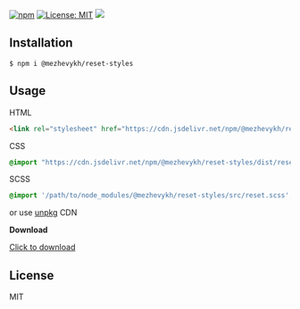[![npm](https://img.shields.io/npm/v/@mezhevykh/reset-styles.svg?style=flat-square)](https://www.npmjs.com/package/@mezhevykh/reset-styles)
[![License: MIT](https://img.shields.io/github/license/mezhevykh223571/reset-css.svg?style=flat-square)](https://opensource.org/licenses/MIT) 
[![](https://data.jsdelivr.com/v1/package/npm/@mezhevykh/reset-styles/badge)](https://www.jsdelivr.com/package/npm/@mezhevykh/reset-styles)

## Installation

    $ npm i @mezhevykh/reset-styles

## Usage

HTML

```html
<link rel="stylesheet" href="https://cdn.jsdelivr.net/npm/@mezhevykh/reset-styles/dist/reset.min.css" integrity="sha256-m5JjG6Kri+YMDzTDOVQiGArkLfwglfPQ+1o11pUy978=" crossorigin="anonymous">
```

CSS

```css
@import "https://cdn.jsdelivr.net/npm/@mezhevykh/reset-styles/dist/reset.min.css";
```

SCSS

```scss
@import '/path/to/node_modules/@mezhevykh/reset-styles/src/reset.scss';
```

or use [unpkg](https://unpkg.com/@mezhevykh/reset-styles) CDN

**Download**

[Click to download](https://github.com/mezhevykh223571/reset-css/archive/master.zip)

## License

MIT
